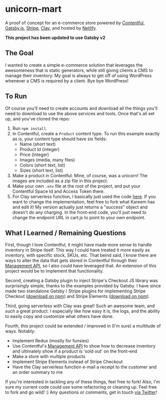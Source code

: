 # unicorn-mart

A proof of concept for an e-commerce store powered by [Contentful](https://contentful.com), [Gatsby.js](https://www.gatsbyjs.org), [Stripe](https://stripe.com/), [Clay](https://www.clay.run), and hosted by [Netlify](https://netlify.com).

**This project has been updated to use Gatsby v2**

## The Goal

I wanted to create a simple e-commerce solution that leverages the awesomeness that is static generators, while still giving clients a CMS to manage their inventory. My goal is always to get off of using WordPress whenever a CMS is required by a client. Bye bye WordPress!

## To Run

Of course you'll need to create accounts and download all the things you'll need to download to use the above services and tools. Once that's all set up, and you've cloned the repo:

1. Run ```npm install```.
2. In Contentful, create a ```Product``` content type. To run this example exactly as is, your content type should have six fields:
	* Name (short text)
	* Product Id (integer)
	* Price (integer)
	* Images (media, many files)
	* Colors (short text, list)
	* Sizes (short text, list)
3. Make a product in Contentful. Mine, of course, was a unicorn! The images are included as a zip file in this project. 
4. Make your own ```.env``` file at the root of the project, and put your Contentful Space Id and Access Token there.
5. For Clay serverless function, I basically just used the code [here](https://www.clay.run/services/kareemclay/stripe-starter-function). If you want to change the implementation, feel free to fork what Kareem has and edit it! My version actually just returns a "success" object and doesn't do any charging. In the front-end code, you'll just need to change the endpoint URL in cart.js to point to your own endpoint.

## What I Learned / Remaining Questions

First, though I love Contentful, it might have made more sense to handle inventory in Stripe itself. This way I could have treated it more easily as inventory, with specific stock, SKUs, etc. That beind said, I know there are ways to alter the data that gets stored in Contentful through their [Management API](https://www.contentful.com/developers/docs/references/content-management-api/), so I also could have leveraged that. An extension of this project would be to implement that functionality.

Second, creating a Gatsby plugin to inject Stripe's Checkout JS library was surprisingly simple, thanks to the examples provided by Gatsby. I have since made two standalone Gatsby / Stripe plugins for implementing Stripe Checkout ([download on npm](https://www.npmjs.com/package/gatsby-plugin-stripe-checkout)) and Stripe Elements ([download on npm](https://www.npmjs.com/package/gatsby-plugin-stripe-elements)).

Third, going serverless with Clay was great! Such an awesome team, and such a great product. I especially like how easy it is, the logs, and the ability to easily copy and customize what others have done.

Fourth, this project could be extended / improved in (I'm sure) a multitude of ways. Notably:

* Implement Redux (mostly for funsies)
* Use Contentful's [Management API](https://www.contentful.com/developers/docs/references/content-management-api/) to show how to decrease inventory and ultimately show if a product is 'sold out' on the front-end
* Make a store with multiple products
* Implement Stripe Elements instead of Stripe Checkout
* Have the Clay serverless function e-mail a receipt to the customer and an order summary to me 

If you're interested in tackling any of these things, feel free to fork! Also, I'm sure my current code could use some refactoring or cleaning up. Feel free to fork and go wild! :) Any questions or comments, get in touch [via Twitter](https://twitter.com/njosefbeck)!

